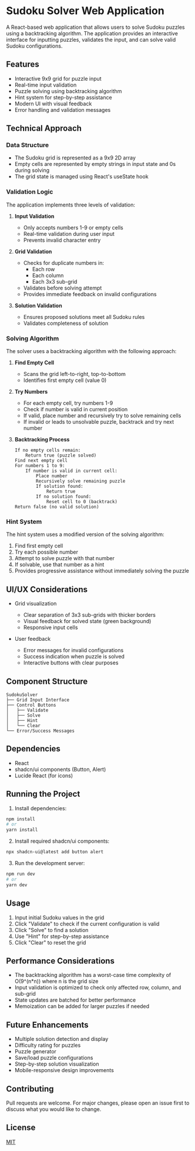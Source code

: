 # Sudoku Solver Web Application

A React-based web application that allows users to solve Sudoku puzzles using a backtracking algorithm. The application provides an interactive interface for inputting puzzles, validates the input, and can solve valid Sudoku configurations.

## Features

- Interactive 9x9 grid for puzzle input
- Real-time input validation
- Puzzle solving using backtracking algorithm
- Hint system for step-by-step assistance
- Modern UI with visual feedback
- Error handling and validation messages

## Technical Approach

### Data Structure
- The Sudoku grid is represented as a 9x9 2D array
- Empty cells are represented by empty strings in input state and 0s during solving
- The grid state is managed using React's useState hook

### Validation Logic
The application implements three levels of validation:

1. **Input Validation**
   - Only accepts numbers 1-9 or empty cells
   - Real-time validation during user input
   - Prevents invalid character entry

2. **Grid Validation**
   - Checks for duplicate numbers in:
     - Each row
     - Each column
     - Each 3x3 sub-grid
   - Validates before solving attempt
   - Provides immediate feedback on invalid configurations

3. **Solution Validation**
   - Ensures proposed solutions meet all Sudoku rules
   - Validates completeness of solution

### Solving Algorithm

The solver uses a backtracking algorithm with the following approach:

1. **Find Empty Cell**
   - Scans the grid left-to-right, top-to-bottom
   - Identifies first empty cell (value 0)

2. **Try Numbers**
   - For each empty cell, try numbers 1-9
   - Check if number is valid in current position
   - If valid, place number and recursively try to solve remaining cells
   - If invalid or leads to unsolvable puzzle, backtrack and try next number

3. **Backtracking Process**
   ```
   If no empty cells remain:
       Return true (puzzle solved)
   Find next empty cell
   For numbers 1 to 9:
       If number is valid in current cell:
           Place number
           Recursively solve remaining puzzle
           If solution found:
               Return true
           If no solution found:
               Reset cell to 0 (backtrack)
   Return false (no valid solution)
   ```

### Hint System

The hint system uses a modified version of the solving algorithm:

1. Find first empty cell
2. Try each possible number
3. Attempt to solve puzzle with that number
4. If solvable, use that number as a hint
5. Provides progressive assistance without immediately solving the puzzle

## UI/UX Considerations

- Grid visualization
  - Clear separation of 3x3 sub-grids with thicker borders
  - Visual feedback for solved state (green background)
  - Responsive input cells
  
- User feedback
  - Error messages for invalid configurations
  - Success indication when puzzle is solved
  - Interactive buttons with clear purposes

## Component Structure

```
SudokuSolver
├── Grid Input Interface
├── Control Buttons
│   ├── Validate
│   ├── Solve
│   ├── Hint
│   └── Clear
└── Error/Success Messages
```

## Dependencies

- React
- shadcn/ui components (Button, Alert)
- Lucide React (for icons)

## Running the Project

1. Install dependencies:
```bash
npm install
# or
yarn install
```

2. Install required shadcn/ui components:
```bash
npx shadcn-ui@latest add button alert
```

3. Run the development server:
```bash
npm run dev
# or
yarn dev
```

## Usage

1. Input initial Sudoku values in the grid
2. Click "Validate" to check if the current configuration is valid
3. Click "Solve" to find a solution
4. Use "Hint" for step-by-step assistance
5. Click "Clear" to reset the grid

## Performance Considerations

- The backtracking algorithm has a worst-case time complexity of O(9^(n*n)) where n is the grid size
- Input validation is optimized to check only affected row, column, and sub-grid
- State updates are batched for better performance
- Memoization can be added for larger puzzles if needed

## Future Enhancements

- Multiple solution detection and display
- Difficulty rating for puzzles
- Puzzle generator
- Save/load puzzle configurations
- Step-by-step solution visualization
- Mobile-responsive design improvements

## Contributing

Pull requests are welcome. For major changes, please open an issue first to discuss what you would like to change.

## License

[MIT](https://choosealicense.com/licenses/mit/)
